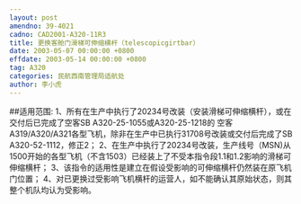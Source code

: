 ```yaml
---
layout: post
amendno: 39-4021
cadno: CAD2001-A320-11R3
title: 更换客舱门滑梯可伸缩横杆（telescopicgirtbar）
date: 2003-05-07 00:00:00 +0800
effdate: 2003-05-14 00:00:00 +0800
tag: A320
categories: 民航西南管理局适航处
author: 李小虎
---
```


##适用范围:
1、所有在生产中执行了20234号改装（安装滑梯可伸缩横杆），或在交付后已完成了空客SB A320-25-1055或A320-25-1218的 空客A319/A320/A321各型飞机，除非在生产中已执行31708号改装或交付后完成了SB A320-52-1112，修正2；
2、在生产中执行了20234号改装，生产线号（MSN)从1500开始的各型飞机（不含1503）已经装上了不受本指令段1.1和1.2影响的滑梯可伸缩横杆；
3、该指令的适用性是建立在假设受影响的可伸缩横杆仍然装在原飞机门位置； 4、对已更换过受影响飞机横杆的运营人，如不能确认其原始状态，则其整个机队均认为受影响。

